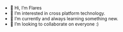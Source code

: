 - 👋 Hi, I’m Flares
- 👀 I’m interested in cross platform technology.
- 🌱 I’m currently and always learning something new.
- 💞️ I’m looking to collaborate on everyone :)
